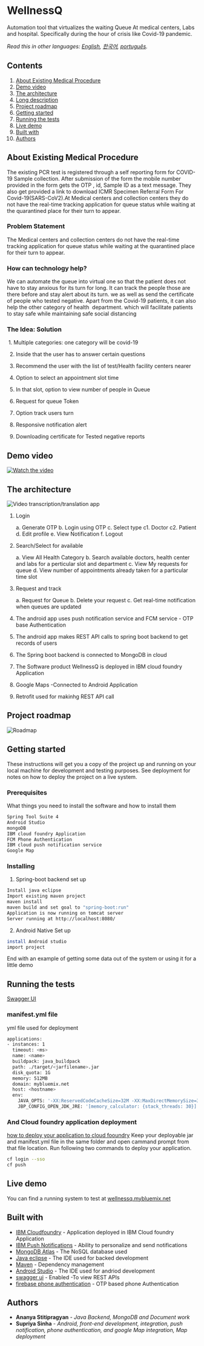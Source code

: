 # WellnessQ

Automation tool that virtualizes the waiting Queue At medical centers, Labs and  hospital. Specifically during the hour of crisis like Covid-19 pandemic.


*Read this in other languages: [English](README.md), [한국어](README.ko.md), [português](README.pt_br.md).*

## Contents

1. [About Existing Medical Procedure](#About-Existing-Medical-Procedure)
1. [Demo video](#demo-video)
1. [The architecture](#the-architecture)
1. [Long description](#long-description)
1. [Project roadmap](#project-roadmap)
1. [Getting started](#getting-started)
1. [Running the tests](#running-the-WellnessQ-app)
1. [Live demo](#live-demo)
1. [Built with](#built-with)
1. [Authors](#authors)


## About Existing Medical Procedure

The existing PCR test is registered through a self reporting form for COVID-19 Sample collection.
After submission of the form the mobile number provided in the form gets the OTP , id, Sample ID as a text message. 
They also get provided a link to download ICMR Specimen Referral Form For Covid-19(SARS-CoV2).At Medical centers and collection centers they do not have the real-time tracking application for queue status while waiting at the quarantined place for their turn to appear.

### Problem Statement

The Medical centers and collection centers do not have the real-time tracking application for queue status while waiting at the quarantined place for their turn to appear.

### How can technology help?

We can automate the queue into virtual one so that the patient does not have to stay anxious for its turn for long. It can track the people those are there before and stay alert about its turn. we as well as send the certificate of people who tested negative. Apart from the Covid-19 patients, it can also help the other category of health  department. which will facilitate patients to stay safe while maintaining safe social distancing

### The Idea: Solution

 1. Multiple categories: one category will be covid-19 

 2. Inside that the user has to answer certain questions 

 3. Recommend the user with the list of test/Health facility centers nearer

 4. Option to select an appointment slot time

 5. In that slot, option to view number of people in Queue  
              
 6. Request for queue Token
 
 7. Option track users turn 

 8. Responsive notification alert 

 9. Downloading certificate for Tested negative reports 



## Demo video

[![Watch the video](https://github.com/Code-and-Response/Liquid-Prep/blob/master/images/IBM-interview-video-image.png)](https://youtu.be/vOgCOoy_Bx0)

## The architecture

![Video transcription/translation app](https://developer.ibm.com/developer/tutorials/cfc-starter-kit-speech-to-text-app-example/images/arch.png)

1. Login 

    a. Generate OTP
    b. Login using OTP
    c. Select type 
         c1. Doctor
         c2. Patient
    d. Edit profile
    e. View Notification
    f. Logout


2. Search/Select for available 
     
     a. View All Health Category
     b. Search available doctors, health center and labs for a perticular slot and department
     c. View My requests for queue
     d. View number of appointments already taken for a particular time slot

3. Request and track
    
      a. Request for Queue
      b. Delete your request
      c. Get real-time notification when queues are updated 

4. The android app uses push notification service and FCM service - OTP base Authentication

5. The android app makes REST API calls to spring boot backend to get records of users

6. The Spring boot backend is connected to MongoDB in cloud

7. The Software product WellnessQ is deployed in IBM cloud foundry Application

8. Google Maps -Connected to Android Application

9. Retrofit used for makinhg REST API call


## Project roadmap

![Roadmap](roadmap1.jpg)

## Getting started

These instructions will get you a copy of the project up and running on your local machine for development and testing purposes. See deployment for notes on how to deploy the project on a live system.

### Prerequisites

What things you need to install the software and how to install them

```bash
Spring Tool Suite 4
Android Studio
mongoDB
IBM cloud foundry Application
FCM Phone Authentication
IBM cloud push notification service
Google Map
```

### Installing


1. Spring-boot backend set up

```bash
Install java eclipse 
Import existing maven project
maven install
maven build and set goal to "spring-boot:run"
Application is now running on tomcat server
Server running at http://localhost:8080/
```

2. Android Native Set up

```bash
install Android studio
import project
```

End with an example of getting some data out of the system or using it for a little demo

## Running the tests
[Swagger UI](http://wellnessq.mybluemix.net/swagger-ui.html)

### manifest.yml file

yml file used for deployment

```bash
applications:
- instances: 1
  timeout: <ms>
  name: <name>
  buildpack: java_buildpack
  path: ./target/<jarfilename>.jar
  disk_quota: 1G
  memory: 512MB
  domain: mybluemix.net
  host: <hostname>
  env:
    JAVA_OPTS: '-XX:ReservedCodeCacheSize=32M -XX:MaxDirectMemorySize=32M'
    JBP_CONFIG_OPEN_JDK_JRE: '[memory_calculator: {stack_threads: 30}]'
```

### And Cloud foundry application deployment

[how to deploy your application to cloud fooundry](https://docs.cloudfoundry.org/cf-cli/install-go-cli.html)
Keep your deployable jar and manifest.yml file in the same folder and open cammand prompt from that file location. Run following two commands to deploy your application.

```bash
cf login --sso
cf push
```

## Live demo

You can find a running system to test at [wellnessq.mybluemix.net](http://wellnessq.mybluemix.net/)

## Built with

* [IBM Cloudfoundry](https://cloud.ibm.com/catalog?search=cloudant#search_results) - Application deployed in IBM Cloud foundry Application
* [IBM Push Notifications](https://cloud.ibm.com/catalog/services/push-notifications) - Ability to personalize and send notifications
* [MongoDB Atlas](https://www.mongodb.com/world?tck=cloud_login) - The NoSQL database used
* [Java eclipse](https://www.eclipse.org/downloads/packages/installerhttp://www.dropwizard.io/1.0.2/docs/) - The IDE used for backed development
* [Maven](https://maven.apache.org/) - Dependency management
* [Android Studio](https://developer.android.com/studio) - The IDE used for andriod development
* [swagger ui](https://swagger.io/) - Enabled -To view REST APIs
* [firebase phone authentication](https://firebase.google.com/docs/auth/android/phone-auth) - OTP based phone Authentication

## Authors

* **Ananya Stitipragyan** - *Java Backend, MongoDB and Document work*
* **Supriya Sinha** - *Android, front-end development, integration, push notification, phone authentication, and google Map integration, Map deployment* 
